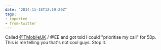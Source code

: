 ```yaml
---
date: "2014-11-18T12:19:20Z"
tags:
- imported
- from-twitter
---
```

Called [@TMobileUK](https://twitter.com/TMobileUK) / @EE and got told I could "prioritise my call" for 50p. This is me telling you that's not cool guys. Stop it.
